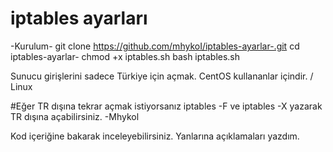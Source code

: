 # iptables ayarları

-Kurulum-
git clone https://github.com/mhykoI/iptables-ayarlar-.git
cd iptables-ayarlar-
chmod +x iptables.sh
bash iptables.sh

Sunucu girişlerini sadece Türkiye için açmak. CentOS kullananlar içindir. / Linux


#Eğer TR dışına tekrar açmak istiyorsanız iptables -F ve iptables -X yazarak TR dışına açabilirsiniz. -Mhykol

Kod içeriğine bakarak inceleyebilirsiniz. Yanlarına açıklamaları yazdım.
